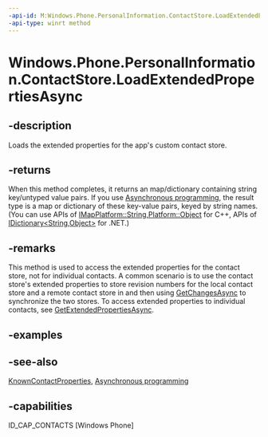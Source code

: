```yaml
---
-api-id: M:Windows.Phone.PersonalInformation.ContactStore.LoadExtendedPropertiesAsync
-api-type: winrt method
---
```


<!-- Method syntax
public Windows.Foundation.IAsyncOperation<Windows.Foundation.Collections.IMap<string, object>> LoadExtendedPropertiesAsync()
-->

# Windows.Phone.PersonalInformation.ContactStore.LoadExtendedPropertiesAsync

## -description
Loads the extended properties for the app's custom contact store.

## -returns
When this method completes, it returns an map/dictionary containing string key/untyped value pairs. If you use [Asynchronous programming](http://msdn.microsoft.com/library/23fe28f1-89c5-4a17-a732-a722648f9c5e), the result type is a map or dictionary of these key-value pairs, keyed by string names. (You can use APIs of [IMap<Platform::String,Platform::Object>](https://docs.microsoft.com/uwp/api/windows.foundation.collections.imap_k_v_) for C++, APIs of [IDictionary<String,Object>](https://docs.microsoft.com/dotnet/api/system.collections.generic.idictionary-2) for .NET.)

## -remarks
This method is used to access the extended properties for the contact store, not for individual contacts. A common scenario is to use the contact store's extended properties to store revision numbers for the local contact store and a remote contact store in and then using [GetChangesAsync](contactstore_getchangesasync_1173548322.md) to synchronize the two stores. To access extended properties to individual contacts, see [GetExtendedPropertiesAsync](storedcontact_getextendedpropertiesasync_1400113805.md).

## -examples

## -see-also
[KnownContactProperties](knowncontactproperties.md), [Asynchronous programming](http://msdn.microsoft.com/library/23fe28f1-89c5-4a17-a732-a722648f9c5e)

## -capabilities
ID_CAP_CONTACTS [Windows Phone]
